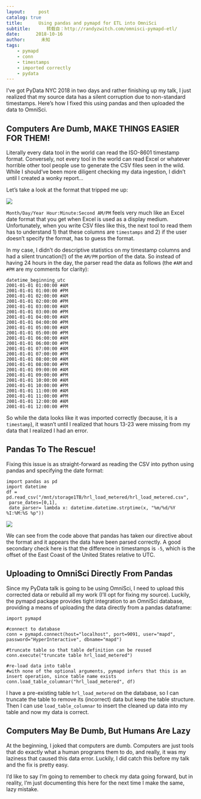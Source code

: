 ```yaml
---
layout:     post
catalog: true
title:      Using pandas and pymapd for ETL into OmniSci
subtitle:      转载自：http://randyzwitch.com/omnisci-pymapd-etl/
date:      2018-10-16
author:      未知
tags:
    - pymapd
    - conn
    - timestamps
    - imported correctly
    - pydata
---
```


I’ve got PyData NYC 2018 in two days and rather finishing up my talk, I just realized that my source data has a silent corruption due to non-standard timestamps. Here’s how I fixed this using pandas and then uploaded the data to OmniSci.

## Computers Are Dumb, MAKE THINGS EASIER FOR THEM!

Literally every data tool in the world can read the ISO-8601 timestamp format. Conversely, not every tool in the world can read Excel or whatever horrible other tool people use to generate the CSV files seen in the wild. While I should’ve been more diligent checking my data ingestion, I didn’t until I created a wonky report…

Let’s take a look at the format that tripped me up:

![](http://randyzwitch.com/assets/img/excelformatdates.png)


`Month/Day/Year Hour:Minute:Second AM/PM` feels very much like an Excel date format that you get when Excel is used as a display medium. Unfortunately, when you write CSV files like this, the next tool to read them has to understand 1) that these columns are `timestamps` and 2) if the user doesn’t specify the format, has to guess the format.

In my case, I didn’t do descriptive statistics on my timestamp columns and had a silent truncation(!) of the `AM/PM` portion of the data. So instead of having 24 hours in the day, the parser read the data as follows (the `#AM` and `#PM` are my comments for clarity):

```
datetime_beginning_utc
2001-01-01 01:00:00 #AM
2001-01-01 01:00:00 #PM
2001-01-01 02:00:00 #AM
2001-01-01 02:00:00 #PM
2001-01-01 03:00:00 #AM
2001-01-01 03:00:00 #PM
2001-01-01 04:00:00 #AM
2001-01-01 04:00:00 #PM
2001-01-01 05:00:00 #AM
2001-01-01 05:00:00 #PM
2001-01-01 06:00:00 #AM
2001-01-01 06:00:00 #PM
2001-01-01 07:00:00 #AM
2001-01-01 07:00:00 #PM
2001-01-01 08:00:00 #AM
2001-01-01 08:00:00 #PM
2001-01-01 09:00:00 #AM
2001-01-01 09:00:00 #PM
2001-01-01 10:00:00 #AM
2001-01-01 10:00:00 #PM
2001-01-01 11:00:00 #AM
2001-01-01 11:00:00 #PM
2001-01-01 12:00:00 #AM
2001-01-01 12:00:00 #PM

```

So while the data looks like it was imported correctly (because, it is a `timestamp`), it wasn’t until I realized that hours 13-23 were missing from my data that I realized I had an error.

## Pandas To The Rescue!

Fixing this issue is as straight-forward as reading the CSV into python using pandas and specifying the date format:

```
import pandas as pd
import datetime
df = pd.read_csv("/mnt/storage1TB/hrl_load_metered/hrl_load_metered.csv",
 parse_dates=[0,1],
 date_parser= lambda x: datetime.datetime.strptime(x, "%m/%d/%Y %I:%M:%S %p"))
```

![](http://randyzwitch.com/assets/img/pandasdatetimefix.png)


We can see from the code above that pandas has taken our directive about the format and it appears the data have been parsed correctly. A good secondary check here is that the difference in timestamps is `-5`, which is the offset of the East Coast of the United States relative to UTC.

## Uploading to OmniSci Directly From Pandas

Since my PyData talk is going to be using OmniSci, I need to upload this corrected data or rebuild all my work (I’ll opt for fixing my source). Luckily, the pymapd package provides tight integration to an OmniSci database, providing a means of uploading the data directly from a pandas dataframe:

```
import pymapd

#connect to database
conn = pymapd.connect(host="localhost", port=9091, user="mapd", password="HyperInteractive", dbname="mapd")

#truncate table so that table definition can be reused
conn.execute("truncate table hrl_load_metered")

#re-load data into table
#with none of the optional arguments, pymapd infers that this is an insert operation, since table name exists
conn.load_table_columnar("hrl_load_metered", df)
```

I have a pre-existing table `hrl_load_metered` on the database, so I can truncate the table to remove its (incorrect) data but keep the table structure. Then I can use `load_table_columnar` to insert the cleaned up data into my table and now my data is correct.

## Computers May Be Dumb, But Humans Are Lazy

At the beginning, I joked that computers are dumb. Computers are just tools that do exactly what a human programs them to do, and really, it was my laziness that caused this data error. Luckily, I did catch this before my talk and the fix is pretty easy.

I’d like to say I’m going to remember to check my data going forward, but in reality, I’m just documenting this here for the next time I make the same, lazy mistake.
